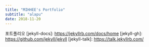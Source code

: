 ```yaml
---
title: "MIHHEE's Portfolio"
subtitle: "alapu"
date: 2018-11-20
---
```

포트폴리오
[jekyll-docs]: https://jekyllrb.com/docs/home
[jekyll-gh]:   https://github.com/jekyll/jekyll
[jekyll-talk]: https://talk.jekyllrb.com/
